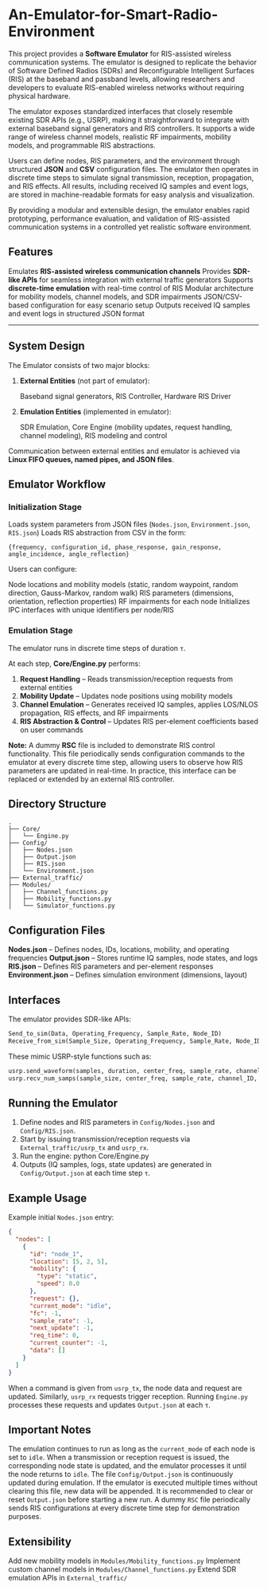 # An-Emulator-for-Smart-Radio-Environment
This project provides a **Software Emulator** for RIS-assisted wireless communication systems.
The emulator is designed to replicate the behavior of Software Defined Radios (SDRs) and Reconfigurable Intelligent Surfaces (RIS) at the baseband and passband levels, allowing researchers and developers to evaluate RIS-enabled wireless networks without requiring physical hardware.

The emulator exposes standardized interfaces that closely resemble existing SDR APIs (e.g., USRP), making it straightforward to integrate with external baseband signal generators and RIS controllers. It supports a wide range of wireless channel models, realistic RF impairments, mobility models, and programmable RIS abstractions.

Users can define nodes, RIS parameters, and the environment through structured **JSON** and **CSV** configuration files. The emulator then operates in discrete time steps to simulate signal transmission, reception, propagation, and RIS effects. All results, including received IQ samples and event logs, are stored in machine-readable formats for easy analysis and visualization.

By providing a modular and extensible design, the emulator enables rapid prototyping, performance evaluation, and validation of RIS-assisted communication systems in a controlled yet realistic software environment.



## Features

Emulates **RIS-assisted wireless communication channels**
Provides **SDR-like APIs** for seamless integration with external traffic generators
Supports **discrete-time emulation** with real-time control of RIS
Modular architecture for mobility models, channel models, and SDR impairments
JSON/CSV-based configuration for easy scenario setup
Outputs received IQ samples and event logs in structured JSON format

---

## System Design

The Emulator consists of two major blocks:

1. **External Entities** (not part of emulator):

     Baseband signal generators,
     RIS Controller,
     Hardware RIS Driver

2. **Emulation Entities** (implemented in emulator):

     SDR Emulation,
     Core Engine (mobility updates, request handling, channel modeling),
     RIS modeling and control

Communication between external entities and emulator is achieved via **Linux FIFO queues, named pipes, and JSON files**.

## Emulator Workflow

### Initialization Stage

Loads system parameters from JSON files (`Nodes.json`, `Environment.json`, `RIS.json`)
Loads RIS abstraction from CSV in the form:

  ```
  {frequency, configuration_id, phase_response, gain_response, angle_incidence, angle_reflection}
  ```
Users can configure:

  Node locations and mobility models (static, random waypoint, random direction, Gauss-Markov, random walk)
  RIS parameters (dimensions, orientation, reflection properties)
  RF impairments for each node
Initializes IPC interfaces with unique identifiers per node/RIS

### Emulation Stage

The emulator runs in discrete time steps of duration `τ`.

At each step, **Core/Engine.py** performs:

1. **Request Handling** – Reads transmission/reception requests from external entities
2. **Mobility Update** – Updates node positions using mobility models
3. **Channel Emulation** – Generates received IQ samples, applies LOS/NLOS propagation, RIS effects, and RF impairments
4. **RIS Abstraction & Control** – Updates RIS per-element coefficients based on user commands

**Note:** A dummy **RSC** file is included to demonstrate RIS control functionality. This file periodically sends configuration commands to the emulator at every discrete time step, allowing users to observe how RIS parameters are updated in real-time. In practice, this interface can be replaced or extended by an external RIS controller.



## Directory Structure
```
.
├── Core/
│   └── Engine.py
├── Config/
│   ├── Nodes.json
│   ├── Output.json
│   ├── RIS.json
│   └── Environment.json
├── External_traffic/
├── Modules/
│   ├── Channel_functions.py
│   ├── Mobility_functions.py
│   └── Simulator_functions.py
```

## Configuration Files

**Nodes.json** – Defines nodes, IDs, locations, mobility, and operating frequencies
**Output.json** – Stores runtime IQ samples, node states, and logs
**RIS.json** – Defines RIS parameters and per-element responses
**Environment.json** – Defines simulation environment (dimensions, layout)



## Interfaces

The emulator provides SDR-like APIs:

```python
Send_to_sim(Data, Operating_Frequency, Sample_Rate, Node_ID)
Receive_from_sim(Sample_Size, Operating_Frequency, Sample_Rate, Node_ID)
```

These mimic USRP-style functions such as:

```python
usrp.send_waveform(samples, duration, center_freq, sample_rate, channel_ID, gain)
usrp.recv_num_samps(sample_size, center_freq, sample_rate, channel_ID, gain)
```


## Running the Emulator

1. Define nodes and RIS parameters in `Config/Nodes.json` and `Config/RIS.json`.
2. Start by issuing transmission/reception requests via `External_traffic/usrp_tx` and `usrp_rx`.
3. Run the engine: python Core/Engine.py
4. Outputs (IQ samples, logs, state updates) are generated in `Config/Output.json` at each time step `τ`.

## Example Usage

Example initial `Nodes.json` entry:

```json
{
  "nodes": [
    {
      "id": "node_1",
      "location": [5, 2, 5],
      "mobility": {
        "type": "static",
        "speed": 0.0
      },
      "request": {},
      "current_mode": "idle",
      "fc": -1,
      "sample_rate": -1,
      "next_update": -1,
      "req_time": 0,
      "current_counter": -1,
      "data": []
    }
  ]
}
```

When a command is given from `usrp_tx`, the node data and request are updated. Similarly, `usrp_rx` requests trigger reception. Running `Engine.py` processes these requests and updates `Output.json` at each `τ`.


## Important Notes

The emulation continues to run as long as the `current_mode` of each node is set to `idle`.
  When a transmission or reception request is issued, the corresponding node state is updated, and the emulator processes it until the node returns to `idle`.
The file `Config/Output.json` is continuously updated during emulation. If the emulator is executed multiple times without clearing this file, new data will be appended. It is recommended to clear or reset `Output.json` before starting a new run.
A dummy `RSC` file periodically sends RIS configurations at every discrete time step for demonstration purposes.


## Extensibility

Add new mobility models in `Modules/Mobility_functions.py`
Implement custom channel models in `Modules/Channel_functions.py`
Extend SDR emulation APIs in `External_traffic/`


